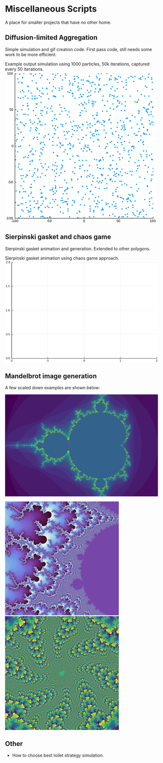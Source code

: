 # Miscellaneous Scripts
A place for smaller projects that have no other home.

## Diffusion-limited Aggregation
Simple simulation and gif creation code. First pass code, still needs some work to be more efficient.

Example output simulation using 1000 particles, 50k iterations, captured every 50 iterations.
![Diffusion-limited aggregation][dla]

## Sierpinski gasket and chaos game
Sierpinski gasket animation and generation. Extended to other polygons.

Sierpinski gasket animation using chaos game approach.
![Sierpinski gasket][sierpinski_gasket]

## Mandelbrot image generation
A few scaled down examples are shown below:
<!-- ![Mandelbrot Set - base][mb_base]
![Mandelbrot Set - lightning][mb_lightning]
![Mandelbrot Set - spiral][mb_spiral] -->

<img src="https://github.com/rokkuran/miscellaneous/blob/master/output/mandelbrot_750_500_100000_tmp.png" width="750" /> 

<img src="https://github.com/rokkuran/miscellaneous/blob/master/output/mandelbrot_3000_3000_2000_lightning.png" width="375" /> <img src="https://github.com/rokkuran/miscellaneous/blob/master/output/mandelbrot_3000_3000_2000_spiral1.png" width="375" />

## Other
- How to choose best toilet strategy simulation.



[dla]: https://github.com/rokkuran/miscellaneous/blob/master/output/dla_1000_50000_-100_100.gif "Diffusion-limited aggregation."

[sierpinski_gasket]: https://github.com/rokkuran/miscellaneous/blob/master/output/sierpinski_gasket.gif "Sierpinski Gasket."

[mb_base]: https://github.com/rokkuran/miscellaneous/blob/master/output/mandelbrot_750_500_100000_tmp.png "Mandelbrot Set."

[mb_lightning]: https://github.com/rokkuran/miscellaneous/blob/master/output/mandelbrot_3000_3000_2000_lightning.png "Mandelbrot Image 'lightning'."

[mb_spiral]: https://github.com/rokkuran/miscellaneous/blob/master/output/mandelbrot_3000_3000_2000_spiral1.png "Mandelbrot Image: 'spiral'."
